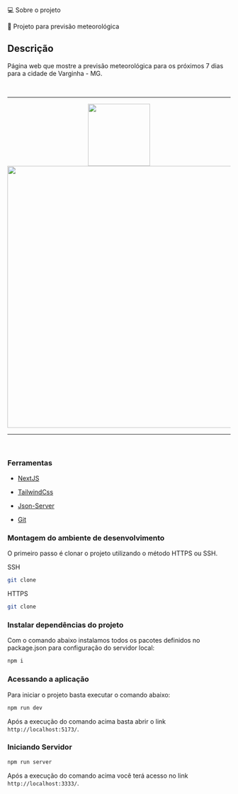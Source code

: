 💻 Sobre o projeto

🔔 Projeto para previsão meteorológica

## Descrição

Página web que mostre a previsão meteorológica para os próximos 7 dias para a cidade de Varginha - MG.

<br>
<hr>
<div align="center">
	<img width="140" src="public/assets/Img/to_readme/data-lista_mobile">	
	<img width="590" src="public/assets/Img/to_readme/data-lista_desktop.png">
</div>
<hr>
<br>


### Ferramentas

- [NextJS](https://nextjs.org/)

- [TailwindCss](https://styled-components.com/)

- [Json-Server](https://www.npmjs.com/package/json-server)

- [Git](https://git-scm.com/doc)

### Montagem do ambiente de desenvolvimento

O primeiro passo é clonar o projeto utilizando o método HTTPS ou SSH.

SSH

```sh
git clone
```

HTTPS

```sh
git clone
```

### Instalar dependências do projeto

Com o comando abaixo instalamos todos os pacotes definidos no package.json para configuração do servidor local:

```sh
npm i
```

### Acessando a aplicação

Para iniciar o projeto basta executar o comando abaixo:

```sh
npm run dev
```
Após a execução do comando acima basta abrir o link `http://localhost:5173/`.

### Iniciando Servidor

```sh
npm run server
```

Após a execução do comando acima você terá acesso no link `http://localhost:3333/`.